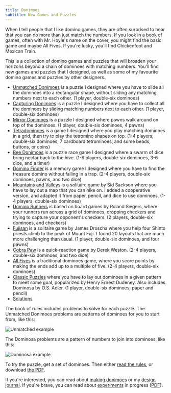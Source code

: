 ```yaml
---
title: Donimoes
subtitle: New Games and Puzzles
---
```

When I tell people that I like domino games, they are often surprised to hear
that you can do more than just match the numbers. If you look in a book of
games, often with Mr. Hoyle's name on the cover, you might find the basic game
and maybe All Fives. If you're lucky, you'll find Chickenfoot and Mexican Train.

This is a collection of domino games and puzzles that will broaden your
horizons beyond a chain of dominoes with matching numbers. You'll find new games
and puzzles that I designed, as well as some of my favourite domino games and
puzzles by other designers.

* [Unmatched Donimoes][unmatched-donimoes] is a puzzle I designed
    where you have to slide all the dominoes into a rectangular shape,
    without sliding any matching numbers next to each other. (1 player,
    double-six dominoes)
* [Capturing Donimoes][capturing-donimoes] is a puzzle I designed
    where you have to collect all the dominoes by sliding matching numbers
    next to each other.  (1 player, double-six dominoes)
* [Mirror Donimoes][mirror-donimoes] is a puzzle I designed where
    pawns walk around on top of the dominoes. (1 player, double-six
    dominoes, 4 pawns)
* [Tetradominoes][tetradominoes] is a game I designed where you play
    matching dominoes in a grid, then try to play the tetromino shapes on
    top. (1-4 players, double-six dominoes, 7 cardboard tetrominoes, and
    some beads, buttons, or coins)
* [Bee Donimoes][bee-donimoes] is a puzzle race game I designed where
    a swarm of dice bring nectar back to the hive. (1-6 players,
    double-six dominoes, 3-6 dice, and a timer)
* [Domino Finder][domino-finder] is a memory game I designed where you
    have to find the treasure domino without falling in a trap. (2-4
    players, double-six dominoes, pawns, and two dice)
* [Mountains and Valleys][mountains-and-valleys] is a solitaire game
    by Sid Sackson where you have to lay out a map that you can hike on. I
    added a cooperative version, and adapted it from paper, pencil, and
    dice to use dominoes. (1-4 players, double-six dominoes)
* [Domino Runners][domino-runners] is based on board games by Roland
    Siegers, where your runners run across a grid of dominoes, dropping
    checkers and trying to capture your opponent's checkers. (2 players,
    double-six dominoes, and checkers)
* [Fujisan][fujisan] is a solitaire game by James Droscha where you
    help four Shinto priests climb to the peak of Mount Fuji. I found 20
    layouts that are much more challenging than usual. (1 player,
    double-six dominoes, and four pawns)
* [Cobra Paw][cobra-paw] is a quick-reaction game by Derek Weston.
    (2-4 players, double-six dominoes, and two dice)
* [All Fives][all-fives] is a traditional dominoes game, where you
    score points by making the ends add up to a multiple of five. (2-4
    players, double-six dominoes)
* [Classic Puzzles][classic-puzzles] where you have to lay out
    dominoes in a given pattern to meet some goal, popularized by Henry
    Ernest Dudeney. Also includes Dominosa by O.S. Adler. (1 player,
    double-six dominoes, paper and pencil)
* [Solutions][solutions]

The book of rules includes problems to solve for each puzzle. The Unmatched
Donimoes problems are patterns of dominoes for you to start from, like this:

![Unmatched example]

The Dominosa problems are a pattern of numbers to join into dominoes, like this:

![Dominosa example]

To try the puzzle, get a set of dominoes. Then either [read the rules][rules],
or download [the PDF][pdf].

If you're interested, you can read about [making donimoes] or my
[design journal]. If you're brave, you can read about [experiments] in progress
([PDF][new pdf]).

[unmatched-donimoes]: https://donkirkby.github.io/donimoes/rules.html#unmatched-donimoes
[capturing-donimoes]: https://donkirkby.github.io/donimoes/rules.html#capturing-donimoes
[mirror-donimoes]: https://donkirkby.github.io/donimoes/rules.html#mirror-donimoes
[tetradominoes]: https://donkirkby.github.io/donimoes/rules.html#tetradominoes
[bee-donimoes]: https://donkirkby.github.io/donimoes/rules.html#bee-donimoes
[domino-finder]: https://donkirkby.github.io/donimoes/rules.html#domino-finder
[mountains-and-valleys]: https://donkirkby.github.io/donimoes/rules.html#mountains-and-valleys
[domino-runners]: https://donkirkby.github.io/donimoes/rules.html#domino-runners
[fujisan]: https://donkirkby.github.io/donimoes/rules.html#fujisan
[cobra-paw]: https://donkirkby.github.io/donimoes/rules.html#cobra-paw
[all-fives]: https://donkirkby.github.io/donimoes/rules.html#all-fives
[classic-puzzles]: https://donkirkby.github.io/donimoes/rules.html#classic-puzzles
[solutions]: https://donkirkby.github.io/donimoes/rules.html#solutions
[rules]: https://donkirkby.github.io/donimoes/rules.html
[Unmatched example]: https://donkirkby.github.io/donimoes/blocking_example.png
[Dominosa example]: https://donkirkby.github.io/donimoes/dominosa_example.png
[solution example]: https://donkirkby.github.io/donimoes/solution_example.png
[pdf]: https://donkirkby.github.io/donimoes/donimoes.pdf
[making donimoes]: https://donkirkby.github.io/donimoes/making_donimoes.html
[design journal]: https://donkirkby.github.io/donimoes/journal/
[experiments]: https://donkirkby.github.io/donimoes/new_rules.html
[new pdf]: https://donkirkby.github.io/donimoes/new_rules.pdf
